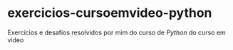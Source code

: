 # exercicios-cursoemvideo-python
 Exercícios e desafios resolvidos por mim do curso de *Python* do curso em video

